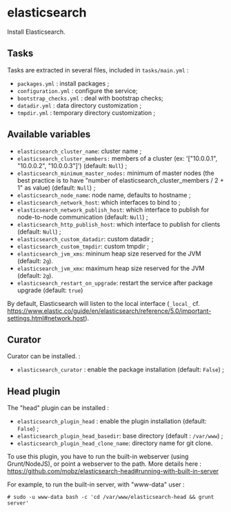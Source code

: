 # elasticsearch

Install Elasticsearch.

## Tasks

Tasks are extracted in several files, included in `tasks/main.yml` :

* `packages.yml` : install packages ;
* `configuration.yml` : configure the service;
* `bootstrap_checks.yml` : deal with bootstrap checks;
* `datadir.yml` : data directory customization ;
* `tmpdir.yml` : temporary directory customization ;

## Available variables

* `elasticsearch_cluster_name`: cluster name ;
* `elasticsearch_cluster_members:` members of a cluster (ex: '["10.0.0.1", "10.0.0.2", "10.0.0.3"]') (default: `Null`) ; 
* `elasticsearch_minimum_master_nodes:` minimum of master nodes (the best practice is to have "number of elasticsearch_cluster_members / 2 + 1" as value) (default: `Null`) ; 
* `elasticsearch_node_name`: node name, defaults to hostname ;
* `elasticsearch_network_host`: which interfaces to bind to ;
* `elasticsearch_network_publish_host`: which interface to publish for node-to-node communication (default: `Null`) ;
* `elasticsearch_http_publish_host`: which interface to publish for clients (default: `Null`) ;
* `elasticsearch_custom_datadir`: custom datadir ;
* `elasticsearch_custom_tmpdir`: custom tmpdir ;
* `elasticsearch_jvm_xms`: mininum heap size reserved for the JVM (default: `2g`).
* `elasticsearch_jvm_xmx`: maximum heap size reserved for the JVM (default: `2g`).
* `elasticsearch_restart_on_upgrade`: restart the service after package upgrade (default: `true`)

By default, Elasticsearch will listen to the local interface (`_local_` cf. https://www.elastic.co/guide/en/elasticsearch/reference/5.0/important-settings.html#network.host).

## Curator

Curator can be installed. :

* `elasticsearch_curator` : enable the package installation (default: `False`) ;

## Head plugin

The "head" plugin can be installed :

* `elasticsearch_plugin_head` : enable the plugin installation (default: `False`) ;
* `elasticsearch_plugin_head_basedir`: base directory (default : `/var/www`) ;
* `elasticsearch_plugin_head_clone_name`: directory name for git clone.

To use this plugin, you have to run the built-in webserver (using Grunt/NodeJS), or point a webserver to the path. More details here : https://github.com/mobz/elasticsearch-head#running-with-built-in-server

For example, to run the built-in server, with "www-data" user :

```
# sudo -u www-data bash -c 'cd /var/www/elasticsearch-head && grunt server'
```
